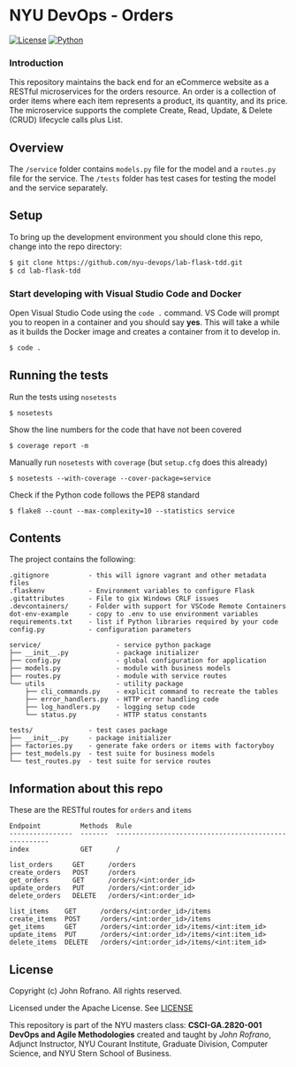 # NYU DevOps - Orders

[![License](https://img.shields.io/badge/License-Apache_2.0-blue.svg)](https://opensource.org/licenses/Apache-2.0)
[![Python](https://img.shields.io/badge/Language-Python-blue.svg)](https://python.org/)

### Introduction
This repository maintains the back end for an eCommerce website as a RESTful microservices for the orders resource. An order is a collection of order items where each item represents a product, its quantity, and its price. The microservice supports the complete Create, Read, Update, & Delete (CRUD) lifecycle calls plus List.

## Overview

The `/service` folder contains `models.py` file for the model and a `routes.py` file for the service. The `/tests` folder has test cases for testing the model and the service separately.

## Setup
To bring up the development environment you should clone this repo, change into the repo directory:

```bash
$ git clone https://github.com/nyu-devops/lab-flask-tdd.git
$ cd lab-flask-tdd
```

### Start developing with Visual Studio Code and Docker

Open Visual Studio Code using the `code .` command. VS Code will prompt you to reopen in a container and you should say **yes**. This will take a while as it builds the Docker image and creates a container from it to develop in.

```bash
$ code .
```

## Running the tests
Run the tests using `nosetests`

```shell
$ nosetests
```

Show the line numbers for the code that have not been covered

```shell
$ coverage report -m
```

Manually run `nosetests` with `coverage` (but `setup.cfg` does this already)

```shell
$ nosetests --with-coverage --cover-package=service
```

Check if the Python code follows the PEP8 standard

```shell
$ flake8 --count --max-complexity=10 --statistics service
```

## Contents

The project contains the following:

```text
.gitignore          - this will ignore vagrant and other metadata files
.flaskenv           - Environment variables to configure Flask
.gitattributes      - File to gix Windows CRLF issues
.devcontainers/     - Folder with support for VSCode Remote Containers
dot-env-example     - copy to .env to use environment variables
requirements.txt    - list if Python libraries required by your code
config.py           - configuration parameters

service/                   - service python package
├── __init__.py            - package initializer
├── config.py              - global configuration for application
├── models.py              - module with business models
├── routes.py              - module with service routes
└── utils                  - utility package
    ├── cli_commands.py    - explicit command to recreate the tables
    ├── error_handlers.py  - HTTP error handling code
    ├── log_handlers.py    - logging setup code
    └── status.py          - HTTP status constants

tests/              - test cases package
├── __init__.py     - package initializer
├── factories.py    - generate fake orders or items with factoryboy
├── test_models.py  - test suite for business models
└── test_routes.py  - test suite for service routes
```

## Information about this repo

These are the RESTful routes for `orders` and `items`
```
Endpoint          Methods  Rule
----------------  -------  -----------------------------------------------------
index             GET      /

list_orders     GET      /orders
create_orders   POST     /orders
get_orders      GET      /orders/<int:order_id>
update_orders   PUT      /orders/<int:order_id>
delete_orders   DELETE   /orders/<int:order_id>

list_items    GET      /orders/<int:order_id>/items
create_items  POST     /orders/<int:order_id>/items
get_items     GET      /orders/<int:order_id>/items/<int:item_id>
update_items  PUT      /orders/<int:order_id>/items/<int:item_id>
delete_items  DELETE   /orders/<int:order_id>/items/<int:item_id>
```

## License

Copyright (c) John Rofrano. All rights reserved.

Licensed under the Apache License. See [LICENSE](LICENSE)

This repository is part of the NYU masters class: **CSCI-GA.2820-001 DevOps and Agile Methodologies** created and taught by *John Rofrano*, Adjunct Instructor, NYU Courant Institute, Graduate Division, Computer Science, and NYU Stern School of Business.

